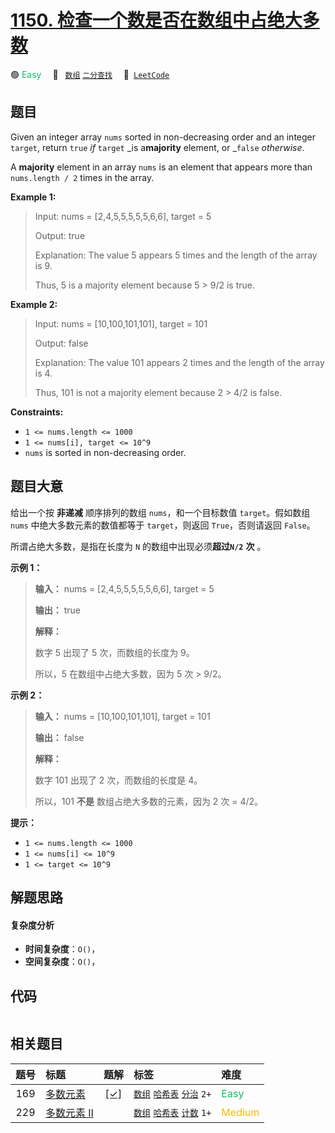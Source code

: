 # [1150. 检查一个数是否在数组中占绝大多数](https://leetcode.com/problems/check-if-a-number-is-majority-element-in-a-sorted-array)

🟢 <font color=#15bd66>Easy</font>&emsp; 🔖&ensp; [`数组`](/tag/array.md) [`二分查找`](/tag/binary-search.md)&emsp; 🔗&ensp;[`LeetCode`](https://leetcode.com/problems/check-if-a-number-is-majority-element-in-a-sorted-array)

## 题目

Given an integer array `nums` sorted in non-decreasing order and an integer
`target`, return `true` _if_ `target` _is a**majority** element, or _`false`
_otherwise_.

A **majority** element in an array `nums` is an element that appears more than
`nums.length / 2` times in the array.



**Example 1:**

> Input: nums = [2,4,5,5,5,5,5,6,6], target = 5
> 
> Output: true
> 
> Explanation: The value 5 appears 5 times and the length of the array is 9.
> 
> Thus, 5 is a majority element because 5 > 9/2 is true.

**Example 2:**

> Input: nums = [10,100,101,101], target = 101
> 
> Output: false
> 
> Explanation: The value 101 appears 2 times and the length of the array is 4.
> 
> Thus, 101 is not a majority element because 2 > 4/2 is false.

**Constraints:**

  * `1 <= nums.length <= 1000`
  * `1 <= nums[i], target <= 10^9`
  * `nums` is sorted in non-decreasing order.


## 题目大意

给出一个按 **非递减** 顺序排列的数组 `nums`，和一个目标数值 `target`。假如数组 `nums` 中绝大多数元素的数值都等于
`target`，则返回 `True`，否则请返回 `False`。

所谓占绝大多数，是指在长度为 `N` 的数组中出现必须**超过`N/2`** **次** 。

**示例 1：**

> 
> 
> 
> 
> 
> **输入：** nums = [2,4,5,5,5,5,5,6,6], target = 5
> 
> **输出：** true
> 
> **解释：**
> 
> 数字 5 出现了 5 次，而数组的长度为 9。
> 
> 所以，5 在数组中占绝大多数，因为 5 次 > 9/2。
> 
> 

**示例 2：**

> 
> 
> 
> 
> 
> **输入：** nums = [10,100,101,101], target = 101
> 
> **输出：** false
> 
> **解释：**
> 
> 数字 101 出现了 2 次，而数组的长度是 4。
> 
> 所以，101 **不是** 数组占绝大多数的元素，因为 2 次 = 4/2。
> 
> 

**提示：**

  * `1 <= nums.length <= 1000`
  * `1 <= nums[i] <= 10^9`
  * `1 <= target <= 10^9`


## 解题思路

#### 复杂度分析

- **时间复杂度**：`O()`，
- **空间复杂度**：`O()`，

## 代码

```javascript

```

## 相关题目

<!-- prettier-ignore -->
| 题号 | 标题 | 题解 | 标签 | 难度 |
| :------: | :------ | :------: | :------ | :------ |
| 169 | [多数元素](https://leetcode.com/problems/majority-element) | [[✓]](/problem/0169.md) |  [`数组`](/tag/array.md) [`哈希表`](/tag/hash-table.md) [`分治`](/tag/divide-and-conquer.md) `2+` | <font color=#15bd66>Easy</font> |
| 229 | [多数元素 II](https://leetcode.com/problems/majority-element-ii) |  |  [`数组`](/tag/array.md) [`哈希表`](/tag/hash-table.md) [`计数`](/tag/counting.md) `1+` | <font color=#ffb800>Medium</font> |